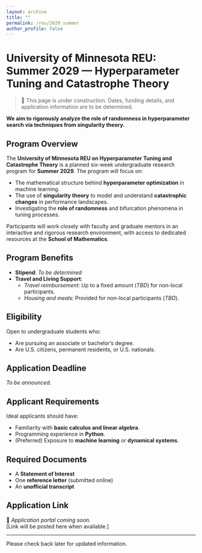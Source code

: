 ```yaml
---
layout: archive
title: ""
permalink: /reu/2029_summer
author_profile: false
---
```


# University of Minnesota REU: Summer 2029 — Hyperparameter Tuning and Catastrophe Theory

> 🚧 This page is under construction. Dates, funding details, and application information are to be determined.

**We aim to rigorously analyze the role of randomness in hyperparameter search via techniques from singularity theory.**

## Program Overview

The **University of Minnesota REU on Hyperparameter Tuning and Catastrophe Theory** is a planned six-week undergraduate research program for **Summer 2029**. The program will focus on:

- The mathematical structure behind **hyperparameter optimization** in machine learning.
- The use of **singularity theory** to model and understand **catastrophic changes** in performance landscapes.
- Investigating the **role of randomness** and bifurcation phenomena in tuning processes.

Participants will work closely with faculty and graduate mentors in an interactive and rigorous research environment, with access to dedicated resources at the **School of Mathematics**.

## Program Benefits

- **Stipend**: *To be determined*  
- **Travel and Living Support**:  
  - *Travel reimbursement*: Up to a fixed amount (*TBD*) for non-local participants.  
  - *Housing and meals*: Provided for non-local participants (*TBD*).  

## Eligibility

Open to undergraduate students who:  
- Are pursuing an associate or bachelor’s degree.  
- Are U.S. citizens, permanent residents, or U.S. nationals.  

## Application Deadline

*To be announced.*

## Applicant Requirements

Ideal applicants should have:  
- Familiarity with **basic calculus and linear algebra**.  
- Programming experience in **Python**.  
- (Preferred) Exposure to **machine learning** or **dynamical systems**.  

## Required Documents

- A **Statement of Interest**  
- One **reference letter** (submitted online)  
- An **unofficial transcript**  

## Application Link

🚧 *Application portal coming soon.*  
[Link will be posted here when available.]

---

Please check back later for updated information.
